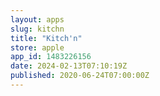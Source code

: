 ```yaml
---
layout: apps
slug: kitchn
title: "Kitch'n"
store: apple
app_id: 1483226156
date: 2024-02-13T07:10:19Z
published: 2020-06-24T07:00:00Z
---
```

